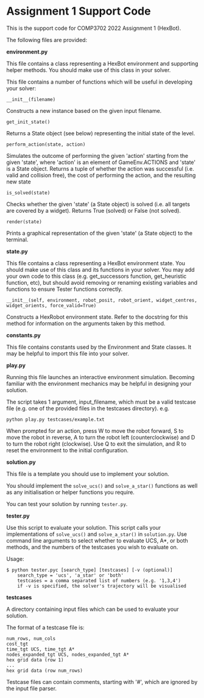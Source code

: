 # Assignment 1 Support Code

This is the support code for COMP3702 2022 Assignment 1 (HexBot).

The following files are provided:

**environment.py**

This file contains a class representing a HexBot environment and supporting helper methods. You should make use of this
class in your solver.

This file contains a number of functions which will be useful in developing your solver:

~~~~~
__init__(filename)
~~~~~

Constructs a new instance based on the given input filename.

~~~~~
get_init_state()
~~~~~

Returns a State object (see below) representing the initial state of the level.

~~~~~
perform_action(state, action)
~~~~~

Simulates the outcome of performing the given 'action' starting from the given 'state', where 'action' is an element of
GameEnv.ACTIONS and 'state' is a State object. Returns a tuple of whether the action was successful (i.e. valid and
collision free), the cost of performing the action, and the resulting new state

~~~~~
is_solved(state)
~~~~~

Checks whether the given 'state' (a State object) is solved (i.e. all targets are covered by a widget). Returns
True (solved) or False (not solved).

~~~~~
render(state)
~~~~~

Prints a graphical representation of the given 'state' (a State object) to the terminal.

**state.py**

This file contains a class representing a HexBot environment state. You should make use of this class and its functions
in your solver. You may add your own code to this class (e.g. get_successors function, get_heuristic function, etc), but
should avoid removing or renaming existing variables and functions to ensure Tester functions correctly.

~~~~~
__init__(self, environment, robot_posit, robot_orient, widget_centres, widget_orients, force_valid=True)
~~~~~

Constructs a HexRobot environment state. Refer to the docstring for this method for information on the arguments taken
by this method.

**constants.py**

This file contains constants used by the Environment and State classes. It may be helpful to import this file into
your solver.

**play.py**

Running this file launches an interactive environment simulation. Becoming familiar with the environment mechanics may
be helpful in designing your solution.

The script takes 1 argument, input_filename, which must be a valid testcase file (e.g. one of the provided files in the
testcases directory). e.g.

~~~~~
python play.py testcases/example.txt
~~~~~

When prompted for an action, press W to move the robot forward, S to move the robot in reverse, A to turn the robot
left (counterclockwise) and D to turn the robot right (clockwise). Use Q to exit the simulation, and R to reset the
environment to the initial configuration.

**solution.py**

This file is a template you should use to implement your solution.

You should implement the `solve_ucs()` and `solve_a_star()` functions as well as any initialisation or helper functions
you require.

You can test your solution by running `tester.py`.

**tester.py**

Use this script to evaluate your solution. This script calls your implementations of `solve_ucs()` and `solve_a_star()`
in `solution.py`. Use command line arguments to select whether to evaluate UCS, A*, or both methods, and the numbers of
the testcases you wish to evaluate on.

Usage:

~~~~~
$ python tester.pyc [search_type] [testcases] [-v (optional)]
    search_type = 'ucs', 'a_star' or 'both'
    testcases = a comma separated list of numbers (e.g. '1,3,4')
    if -v is specified, the solver's trajectory will be visualised
~~~~~

**testcases**

A directory containing input files which can be used to evaluate your solution.

The format of a testcase file is:

~~~~~
num_rows, num_cols
cost_tgt
time_tgt UCS, time_tgt A*
nodes_expanded_tgt UCS, nodes_expanded_tgt A*
hex grid data (row 1)
...
hex grid data (row num_rows)
~~~~~

Testcase files can contain comments, starting with '#', which are ignored by the input file parser.
